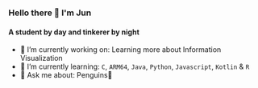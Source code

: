 ### Hello there 👋 I'm Jun

#### A student by day and tinkerer by night 

- 🔭 I’m currently working on: Learning more about Information Visualization
- 🌱 I’m currently learning: `C`, `ARM64`, `Java`, `Python`, `Javascript`, `Kotlin` & `R`
- 💬 Ask me about: Penguins🐧

<!--
**2301020/2301020** is a ✨ _special_ ✨ repository because its `README.md` (this file) appears on your GitHub profile.

Here are some ideas to get you started:

- 🔭 I’m currently working on ...
- 🌱 I’m currently learning ...
- 👯 I’m looking to collaborate on ...
- 🤔 I’m looking for help with ...
- 💬 Ask me about ...
- 📫 How to reach me: ...
- 😄 Pronouns: ...
- ⚡ Fun fact: ...
-->
